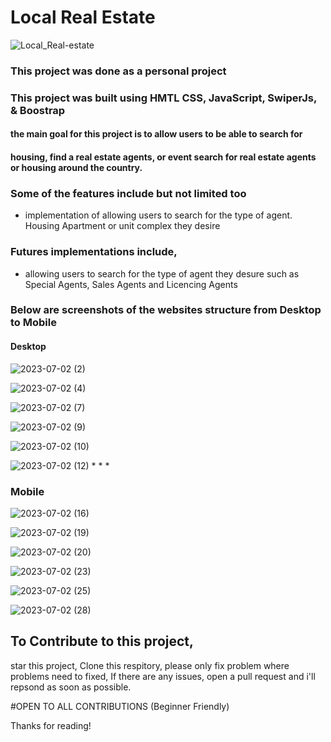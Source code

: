 # Local Real Estate
![Local_Real-estate](https://github.com/DanielsWebDevelopment/Local-Real-Estate/assets/129445203/4df1ac02-651e-4bc3-b51a-f29e8e21424f)
### This project was done as a personal project 

### This project was built using HMTL CSS, JavaScript, SwiperJs, & Boostrap 
#### the main goal for this project is to allow users to be able to search for 
#### housing, find a real estate agents, or event search for real estate agents or housing around the country.

### Some of the features include but not limited too
* implementation of allowing users to search for the type of agent. Housing Apartment or unit complex they desire

### Futures implementations include, 
* allowing users to search for the type of agent they desure such as Special Agents, Sales Agents and Licencing Agents

### Below are screenshots of the websites structure from Desktop to Mobile 

#### Desktop
![2023-07-02 (2)](https://github.com/DanielsWebDevelopment/NodeJs-Web-Scraper/assets/129445203/306d56e8-18ad-42a1-bb88-a9ffdc5d4eff)

 ![2023-07-02 (4)](https://github.com/DanielsWebDevelopment/NodeJs-Web-Scraper/assets/129445203/4e783b07-cca2-495c-8600-b64b83477154)

![2023-07-02 (7)](https://github.com/DanielsWebDevelopment/Local-Real-Estate/assets/129445203/cc50ed65-3b91-401b-b035-481297daf8a0)

![2023-07-02 (9)](https://github.com/DanielsWebDevelopment/Local-Real-Estate/assets/129445203/566fc9ac-30e1-4565-b45e-3e6531e493a6)

![2023-07-02 (10)](https://github.com/DanielsWebDevelopment/NodeJs-Web-Scraper/assets/129445203/16c47f96-7033-47fa-a065-22535f6fae5e)

![2023-07-02 (12)](https://github.com/DanielsWebDevelopment/NodeJs-Web-Scraper/assets/129445203/a2eb0ea2-8fcc-466f-96c9-f90355f53ecd)
*
*
*

### Mobile 

![2023-07-02 (16)](https://github.com/DanielsWebDevelopment/NodeJs-Web-Scraper/assets/129445203/900390e2-6069-4998-ab10-9d82f54237fe)

![2023-07-02 (19)](https://github.com/DanielsWebDevelopment/NodeJs-Web-Scraper/assets/129445203/350d5a1f-d0b4-4db7-897f-22a1e8a34711)

![2023-07-02 (20)](https://github.com/DanielsWebDevelopment/NodeJs-Web-Scraper/assets/129445203/740b6220-4288-40b8-9a31-f61c57a3bbbc)

![2023-07-02 (23)](https://github.com/DanielsWebDevelopment/NodeJs-Web-Scraper/assets/129445203/ec39788f-8775-4e12-ba1b-a948ecd6aa59)

![2023-07-02 (25)](https://github.com/DanielsWebDevelopment/NodeJs-Web-Scraper/assets/129445203/e09a5817-4901-41e1-a946-81c774e15ae2)

![2023-07-02 (28)](https://github.com/DanielsWebDevelopment/NodeJs-Web-Scraper/assets/129445203/b2a21031-f9b6-4f3e-bc73-b1324f2da100)

## To Contribute to this project, 

  star this project, 
  Clone this respitory, please only fix problem where problems need to fixed, 
  If there are any issues, open a pull request and i'll repsond as soon as possible.

  #OPEN TO ALL CONTRIBUTIONS (Beginner Friendly)

  Thanks for reading! 

  

